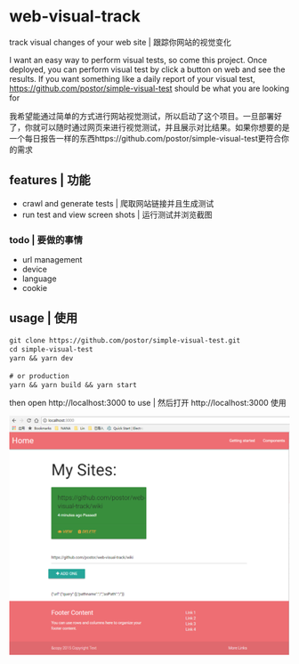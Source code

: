 # web-visual-track

track visual changes of your web site | 跟踪你网站的视觉变化

I want an easy way to perform visual tests, so come this project. Once deployed, you can perform visual test by click a button on web and see the results. If you want something like a daily report of your visual test, https://github.com/postor/simple-visual-test should be what you are looking for

我希望能通过简单的方式进行网站视觉测试，所以启动了这个项目。一旦部署好了，你就可以随时通过网页来进行视觉测试，并且展示对比结果。如果你想要的是一个每日报告一样的东西https://github.com/postor/simple-visual-test更符合你的需求

## features | 功能

- crawl and generate tests | 爬取网站链接并且生成测试
- run test and view screen shots | 运行测试并浏览截图

### todo | 要做的事情

- url management
- device
- language
- cookie

## usage | 使用

```
git clone https://github.com/postor/simple-visual-test.git
cd simple-visual-test
yarn && yarn dev

# or production 
yarn && yarn build && yarn start
```

then open http://localhost:3000 to use | 然后打开 http://localhost:3000 使用

![screenshot](./screenshot.png)


